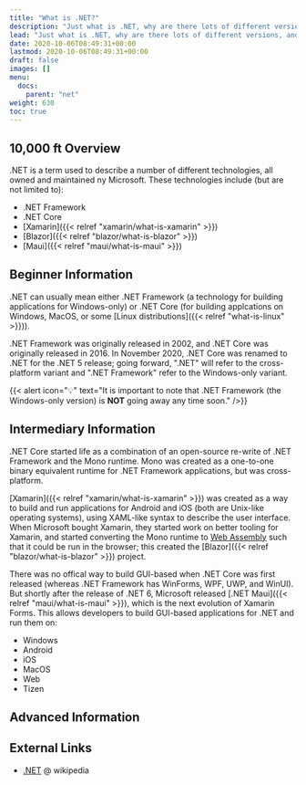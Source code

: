 ```yaml
---
title: "What is .NET?"
description: "Just what is .NET, why are there lots of different versions, and what can developers do with it?"
lead: "Just what is .NET, why are there lots of different versions, and what can developers do with it?"
date: 2020-10-06T08:49:31+00:00
lastmod: 2020-10-06T08:49:31+00:00
draft: false
images: []
menu:
  docs:
    parent: "net"
weight: 630
toc: true
---
```


## 10,000 ft Overview

.NET is a term used to describe a number of different technologies, all owned and maintained ny Microsoft. These technologies include (but are not limited to):

- .NET Framework
- .NET Core
- [Xamarin]({{< relref "xamarin/what-is-xamarin" >}})
- [Blazor]({{< relref "blazor/what-is-blazor" >}})
- [Maui]({{< relref "maui/what-is-maui" >}})

## Beginner Information

.NET can usually mean either .NET Framework (a technology for building applications for Windows-only) or .NET Core (for building applcations on Windows, MacOS, or some [Linux distributions]({{< relref  "what-is-linux" >}})).

.NET Framework was originally released in 2002, and .NET Core was originally released in 2016. In November 2020, .NET Core was renamed to .NET for the .NET 5 release; going forward, ".NET" will refer to the cross-platform variant and ".NET Framework" refer to the Windows-only variant.

{{< alert icon="💡" text="It is important to note that .NET Framework (the Windows-only version) is **NOT** going away any time soon." />}}

## Intermediary Information

.NET Core started life as a combination of an open-source re-write of .NET Framework and the Mono runtime. Mono was created as a one-to-one binary equivalent runtime for .NET Framework applications, but was cross-platform.

[Xamarin]({{< relref "xamarin/what-is-xamarin" >}}) was created as a way to build and run applications for Android and iOS (both are Unix-like operating systems), using XAML-like syntax to describe the user interface. When Microsoft bought Xamarin, they started work on better tooling for Xamarin, and started converting the Mono runtime to [Web Assembly](https://webassembly.org/) such that it could be run in the browser; this created the [Blazor]({{< relref "blazor/what-is-blazor" >}}) project.

There was no offical way to build GUI-based when .NET Core was first released (whereas .NET Framework has WinForms, WPF, UWP, and WinUI). But shortly after the release of .NET 6, Microsoft released [.NET Maui]({{< relref "maui/what-is-maui" >}}), which is the next evolution of Xamarin Forms. This allows developers to build GUI-based applications for .NET and run them on:

- Windows
- Android
- iOS
- MacOS
- Web
- Tizen

## Advanced Information

## External Links

- [.NET](https://en.wikipedia.org/wiki/.NET) @ wikipedia